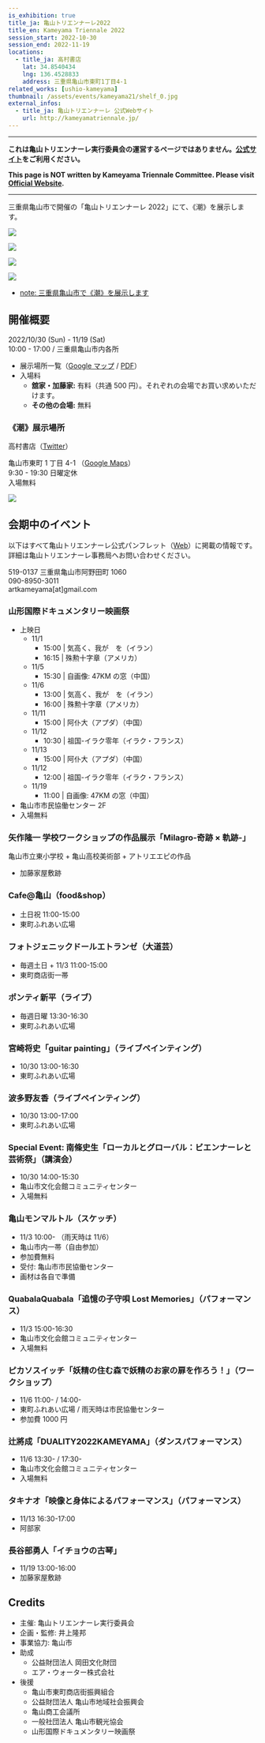 ```yaml
---
is_exhibition: true
title_ja: 亀山トリエンナーレ2022
title_en: Kameyama Triennale 2022
session_start: 2022-10-30
session_end: 2022-11-19
locations:
  - title_ja: 高村書店
    lat: 34.8540434
    lng: 136.4528833
    address: 三重県亀山市東町1丁目4-1
related_works: [ushio-kameyama]
thumbnail: /assets/events/kameyama21/shelf_0.jpg
external_infos:
  - title_ja: 亀山トリエンナーレ 公式Webサイト
    url: http://kameyamatriennale.jp/
---
```


---

**これは亀山トリエンナーレ実行委員会の運営するページではありません。[公式サイト](http://kameyamatriennale.jp/)をご利用ください。**

**This page is NOT written by Kameyama Triennale Committee. Please visit [Official Website](http://kameyamatriennale.jp/).**

---

三重県亀山市で開催の「亀山トリエンナーレ 2022」にて、《潮》を展示します。

![](/assets/events/kameyama21/indoor_overview.jpg)

![](/assets/events/kameyama21/shelf_0.jpg)

![](/assets/events/kameyama21/shelf_1.jpg)

![](/assets/events/kameyama21/zoom_0.jpg)

- [note: 三重県亀山市で《潮》を展示します](https://note.com/nandenjin/n/n65fb5722aa07)

## 開催概要

2022/10/30 (Sun) - 11/19 (Sat)<br>
10:00 - 17:00 / 三重県亀山市内各所

- 展示場所一覧（[Google マップ](https://www.google.com/maps/d/viewer?mid=19qX6JxjaBgpcsK-xuG0A84xfIp-N_lDt&hl=ja) / [PDF](http://kameyamatriennale.jp/pdf/map2022o.pdf)）
- 入場料
  - **舘家・加藤家:** 有料（共通 500 円）。それぞれの会場でお買い求めいただけます。
  - **その他の会場:** 無料

### 《潮》展示場所

高村書店（[Twitter](https://twitter.com/takamurabook)）

亀山市東町 1 丁目 4-1 （[Google Maps](https://goo.gl/maps/Ae5b5U3VqnDHZGSM8)）<br>
9:30 - 19:30 日曜定休<br>
入場無料

![](/assets/events/kameyama21/outdoor_view.jpg)

## 会期中のイベント

以下はすべて亀山トリエンナーレ公式パンフレット（[Web](http://kameyamatriennale.jp/)）に掲載の情報です。詳細は亀山トリエンナーレ事務局へお問い合わせください。

519-0137 三重県亀山市阿野田町 1060<br>
090-8950-3011<br>
artkameyama[at]gmail.com

### 山形国際ドキュメンタリー映画祭

- 上映日
  - 11/1
    - 15:00 | 気高く、我が　を（イラン）
    - 16:15 | 殊勲十字章（アメリカ）
  - 11/5
    - 15:30 | 自画像: 47KM の窓（中国）
  - 11/6
    - 13:00 | 気高く、我が　を（イラン）
    - 16:00 | 殊勲十字章（アメリカ）
  - 11/11
    - 15:00 | 阿仆大（アプダ）（中国）
  - 11/12
    - 10:30 | 祖国-イラク零年（イラク・フランス）
  - 11/13
    - 15:00 | 阿仆大（アプダ）（中国）
  - 11/12
    - 12:00 | 祖国-イラク零年（イラク・フランス）
  - 11/19
    - 11:00 | 自画像: 47KM の窓（中国）
- 亀山市市民協働センター 2F
- 入場無料

### 矢作隆一 学校ワークショップの作品展示「Milagro-奇跡 × 軌跡-」

亀山市立東小学校 + 亀山高校美術部 + アトリエエピの作品

- 加藤家屋敷跡

### Cafe@亀山（food&shop）

- 土日祝 11:00-15:00
- 東町ふれあい広場

### フォトジェニックドールエトランゼ（大道芸）

- 毎週土日 + 11/3 11:00-15:00
- 東町商店街一帯

### ポンティ新平（ライブ）

- 毎週日曜 13:30-16:30
- 東町ふれあい広場

### 宮崎将史「guitar painting」（ライブペインティング）

- 10/30 13:00-16:30
- 東町ふれあい広場

### 波多野友香（ライブペインティング）

- 10/30 13:00-17:00
- 東町ふれあい広場

### Special Event: 南條史生「ローカルとグローバル：ビエンナーレと芸術祭」（講演会）

- 10/30 14:00-15:30
- 亀山市文化会館コミュニティセンター
- 入場無料

### 亀山モンマルトル（スケッチ）

- 11/3 10:00- （雨天時は 11/6）
- 亀山市内一帯（自由参加）
- 参加費無料
- 受付: 亀山市市民協働センター
- 画材は各自で準備

### QuabalaQuabala「追憶の子守唄 Lost Memories」（パフォーマンス）

- 11/3 15:00-16:30
- 亀山市文化会館コミュニティセンター
- 入場無料

### ピカソスイッチ「妖精の住む森で妖精のお家の扉を作ろう！」（ワークショップ）

- 11/6 11:00- / 14:00-
- 東町ふれあい広場 / 雨天時は市民協働センター
- 参加費 1000 円

### 辻將成「DUALITY2022KAMEYAMA」（ダンスパフォーマンス）

- 11/6 13:30- / 17:30-
- 亀山市文化会館コミュニティセンター
- 入場無料

### タキナオ「映像と身体によるパフォーマンス」（パフォーマンス）

- 11/13 16:30-17:00
- 阿部家

### 長谷部勇人「イチョウの古琴」

- 11/19 13:00-16:00
- 加藤家屋敷跡

## Credits

- 主催: 亀山トリエンナーレ実行委員会
- 企画・監修: 井上隆邦
- 事業協力: 亀山市
- 助成
  - 公益財団法人 岡田文化財団
  - エア・ウォーター株式会社
- 後援
  - 亀山市東町商店街振興組合
  - 公益財団法人 亀山市地域社会振興会
  - 亀山商工会議所
  - 一般社団法人 亀山市観光協会
  - 山形国際ドキュメンタリー映画祭
